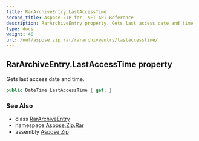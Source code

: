 ```yaml
---
title: RarArchiveEntry.LastAccessTime
second_title: Aspose.ZIP for .NET API Reference
description: RarArchiveEntry property. Gets last access date and time
type: docs
weight: 40
url: /net/aspose.zip.rar/rararchiveentry/lastaccesstime/
---
```

## RarArchiveEntry.LastAccessTime property

Gets last access date and time.

```csharp
public DateTime LastAccessTime { get; }
```

### See Also

* class [RarArchiveEntry](../)
* namespace [Aspose.Zip.Rar](../../rararchiveentry/)
* assembly [Aspose.Zip](../../../)


